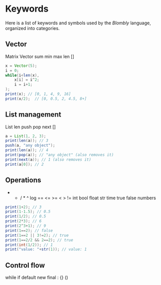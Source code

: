 # Keywords
Here is a list of keywords and symbols used by the *Blombly* language, organized into categories.

## Vector
Matrix Vector sum min max len []

```java
x = Vector(5);
i = 0;
while(i<len(x),
    x[i] = i^2;
    i = i+1;
);
print(x); // [0, 1, 4, 9, 16]
print(x/2);  // [0, 0.5, 2, 4.5, 8+]
```

## List management
List len push pop next []

```java
a = List(1, 2, 3);
print(len(a)); // 3
push(a, "any object");
print(len(a)); // 4
print(pop(a)); // "any object" (also removes it)
print(next(a)); // 1 (also removes it)
print(a[0]); // 2
```

## Operations
+ - / * ^ log == <= >= < > != int bool float str time true false numbers

```java
print(1+2); // 3
print(1-1.5); // 0.5
print(1/2); // 0.5
print(2*3); // 6
print(2^3+1); // 9
print(1==2); // false
print(1==2 || 3!=2); // true
print(1==2/2 && 2==2); // true
print(int(1/2)); // 1
print("value: "+str(1)); // value: 1
```


## Control flow
while if default new final : {} ()
